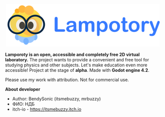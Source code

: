 <p align="center">
	<img src="assets/logo/github_logo.png" width="500" alt="Lampotory logo">
</p>

**Lamporoty is an open, accessible and completely free 2D virtual laboratory.**
The project wants to provide a convenient and free tool for studying physics and other subjects.
Let's make education even more accessible! Project at the stage of **alpha**. Made with **Godot engine 4.2**.

Please use my work with attribution. Not for commercial use.

****About developer****
* Author: BendySonic (itsmebuzzy, mrbuzzy)
* ФИО: НДБ
* itch-io - https://itsmebuzzy.itch.io
